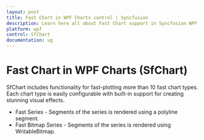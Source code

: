 ```yaml
---
layout: post
title: Fast Chart in WPF Charts control | Syncfusion
description: Learn here all about Fast Chart support in Syncfusion WPF Charts (SfChart) control, its elements and more details.
platform: wpf
control: SfChart
documentation: ug
---
```


# Fast Chart in WPF Charts (SfChart)

SfChart includes functionality for fast-plotting more than 10 fast chart types. Each chart type is easily configurable with built-in support for creating stunning visual effects.

* Fast Series - Segments of the series is rendered using a polyline segment.
* Fast Bitmap Series - Segments of the series is rendered using WritableBitmap.
